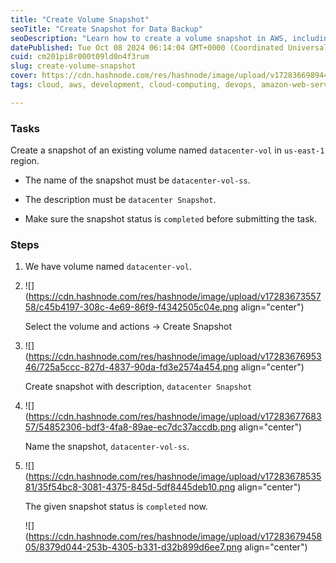 ```yaml
---
title: "Create Volume Snapshot"
seoTitle: "Create Snapshot for Data Backup"
seoDescription: "Learn how to create a volume snapshot in AWS, including naming, description, and ensuring status completion"
datePublished: Tue Oct 08 2024 06:14:04 GMT+0000 (Coordinated Universal Time)
cuid: cm201pi8r000t09ld0n4f3rum
slug: create-volume-snapshot
cover: https://cdn.hashnode.com/res/hashnode/image/upload/v1728366989441/20bd8c36-b289-45c5-8ef3-c48da7b4a48e.png
tags: cloud, aws, development, cloud-computing, devops, amazon-web-services, snapshot, devops-articles

---
```


### Tasks

Create a snapshot of an existing volume named `datacenter-vol` in `us-east-1` region.

* The name of the snapshot must be `datacenter-vol-ss`.
    
* The description must be `datacenter Snapshot`.
    
* Make sure the snapshot status is `completed` before submitting the task.
    

### Steps

1. We have volume named `datacenter-vol`.
    
2. ![](https://cdn.hashnode.com/res/hashnode/image/upload/v1728367355758/c45b4197-308c-4e69-86f9-f4342505c04e.png align="center")
    
    Select the volume and actions → Create Snapshot
    
3. ![](https://cdn.hashnode.com/res/hashnode/image/upload/v1728367695346/725a5ccc-827d-4837-90da-fd3e2574a454.png align="center")
    
    Create snapshot with description, `datacenter Snapshot`
    
4. ![](https://cdn.hashnode.com/res/hashnode/image/upload/v1728367768357/54852306-bdf3-4fa8-89ae-ec7dc37accdb.png align="center")
    
    Name the snapshot, `datacenter-vol-ss`.
    
5. ![](https://cdn.hashnode.com/res/hashnode/image/upload/v1728367853581/35f54bc8-3081-4375-845d-5df8445deb10.png align="center")
    
    The given snapshot status is `completed` now.
    
    ![](https://cdn.hashnode.com/res/hashnode/image/upload/v1728367945805/8379d044-253b-4305-b331-d32b899d6ee7.png align="center")
